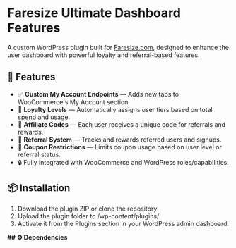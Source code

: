 # Faresize Ultimate Dashboard Features

A custom WordPress plugin built for [Faresize.com](https://faresize.com), designed to enhance the user dashboard with powerful loyalty and referral-based features.

## 🎯 Features

- ✅ **Custom My Account Endpoints** — Adds new tabs to WooCommerce's My Account section.
- 🎁 **Loyalty Levels** — Automatically assigns user tiers based on total spend and usage.
- 💸 **Affiliate Codes** — Each user receives a unique code for referrals and rewards.
- 👥 **Referral System** — Tracks and rewards referred users and signups.
- 🚫 **Coupon Restrictions** — Limits coupon usage based on user level or referral status.
- 🔒 Fully integrated with WooCommerce and WordPress roles/capabilities.

## 📦 Installation

1. Download the plugin ZIP or clone the repository
2. Upload the plugin folder to /wp-content/plugins/
3. Activate it from the Plugins section in your WordPress admin dashboard.

**## ⚙️ Dependencies**


